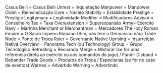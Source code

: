 Casus Belli = Casus Belli
Unrest = Inquietação
Manpower = Manpower
Claim = Reinvindicação
Core = Núcleo
Stability = Estabilidade
Prestige = Prestigio
Legitymacy = Legitimidade
Modifier = Modificadores
Advisor = Conselheiro
Tax = Taxa
Overextension = Superexpansão
Army= Exercito
Navy = Marinha
Merchant or Merchantman = Mercadores
The Holy Roman Empire = O Sacro Imperio Romano (Sim, não tem o Germanico não)
Trade Node = Ponto de Troca
Ruler = Governante
Native Uprising = Insurreição Nativa
Overview = Panorama
Tech (ou Technology) Group = Grupo Tecnologico
Retreating = Recuando 
Merge = Misturar (se for uma referencia direta ao exército ou aos comandos do jogo) / Fundir
Disband = Debandar
Trade Goods = Produtos de Troca / Especiarias (se for no caso de eventos)
Warned = Advertido
Warning = Advertindo
